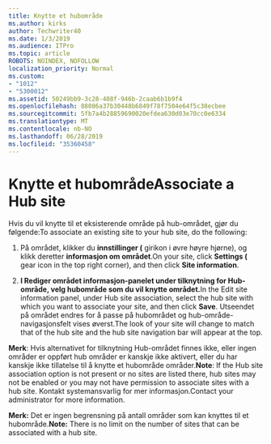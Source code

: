 ```yaml
---
title: Knytte et hubområde
ms.author: kirks
author: Techwriter40
ms.date: 1/3/2019
ms.audience: ITPro
ms.topic: article
ROBOTS: NOINDEX, NOFOLLOW
localization_priority: Normal
ms.custom:
- "1012"
- "5300012"
ms.assetid: 50249bb9-3c28-408f-946b-2caab6b1b9f4
ms.openlocfilehash: 88086a37b30448b6849f78f7504e64f5c38ecbee
ms.sourcegitcommit: 5fb7a4b28859690020efdea630d03e70cc0e6334
ms.translationtype: MT
ms.contentlocale: nb-NO
ms.lasthandoff: 06/28/2019
ms.locfileid: "35360458"
---
```

# <a name="associate-a-hub-site"></a><span data-ttu-id="9801d-102">Knytte et hubområde</span><span class="sxs-lookup"><span data-stu-id="9801d-102">Associate a Hub site</span></span>

<span data-ttu-id="9801d-103">Hvis du vil knytte til et eksisterende område på hub-området, gjør du følgende:</span><span class="sxs-lookup"><span data-stu-id="9801d-103">To associate an existing site to your hub site, do the following:</span></span>
  
1. <span data-ttu-id="9801d-104">På området, klikker du **innstillinger (** girikon i øvre høyre hjørne), og klikk deretter **informasjon om området**.</span><span class="sxs-lookup"><span data-stu-id="9801d-104">On your site, click **Settings (** gear icon in the top right corner), and then click **Site information**.</span></span>

2. <span data-ttu-id="9801d-105">**I Rediger området informasjon-panelet under tilknytning for Hub-område, velg hubområde som du vil knytte området.**</span><span class="sxs-lookup"><span data-stu-id="9801d-105">In the Edit site information panel, under Hub site association, select the hub site with which you want to associate your site, and then click **Save**.</span></span> <span data-ttu-id="9801d-106">Utseendet på området endres for å passe på hubområdet og hub-område-navigasjonsfelt vises øverst.</span><span class="sxs-lookup"><span data-stu-id="9801d-106">The look of your site will change to match that of the hub site and the hub site navigation bar will appear at the top.</span></span>

 <span data-ttu-id="9801d-107">**Merk**: Hvis alternativet for tilknytning Hub-området finnes ikke, eller ingen områder er oppført hub områder er kanskje ikke aktivert, eller du har kanskje ikke tillatelse til å knytte et hubområde områder.</span><span class="sxs-lookup"><span data-stu-id="9801d-107">**Note**: If the Hub site association option is not present or no sites are listed there, hub sites may not be enabled or you may not have permission to associate sites with a hub site.</span></span> <span data-ttu-id="9801d-108">Kontakt systemansvarlig for mer informasjon.</span><span class="sxs-lookup"><span data-stu-id="9801d-108">Contact your administrator for more information.</span></span>
  
 <span data-ttu-id="9801d-109">**Merk:** Det er ingen begrensning på antall områder som kan knyttes til et hubområde.</span><span class="sxs-lookup"><span data-stu-id="9801d-109">**Note:** There is no limit on the number of sites that can be associated with a hub site.</span></span>
  